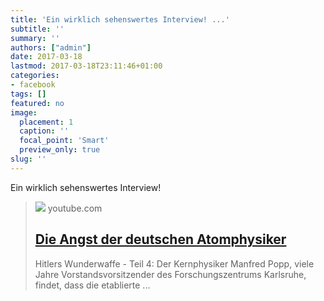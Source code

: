 ```yaml
---
title: 'Ein wirklich sehenswertes Interview! ...'
subtitle: ''
summary: ''
authors: ["admin"]
date: 2017-03-18
lastmod: 2017-03-18T23:11:46+01:00
categories:
- facebook
tags: []
featured: no
image:
  placement: 1
  caption: ''
  focal_point: 'Smart'
  preview_only: true
slug: ''
---
```

Ein wirklich sehenswertes Interview!
> [![](https://i.ytimg.com/vi/93QEcXnp2HQ/maxresdefault.jpg)](https://www.youtube.com/watch?v=93QEcXnp2HQ)
> youtube.com
> ## [Die Angst der deutschen Atomphysiker](https://www.youtube.com/watch?v=93QEcXnp2HQ)
>
>Hitlers Wunderwaffe - Teil 4: Der Kernphysiker Manfred Popp, viele Jahre Vorstandsvorsitzender des Forschungszentrums Karlsruhe, findet, dass die etablierte ...

